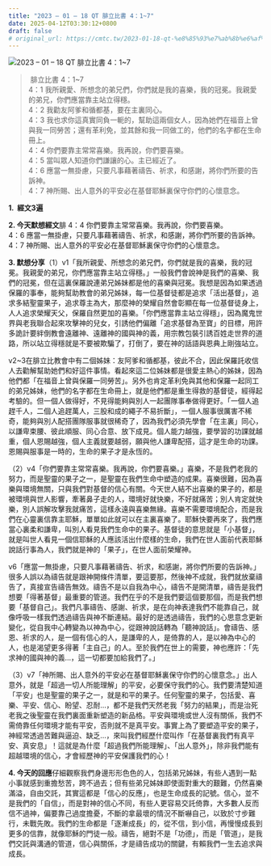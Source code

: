 ```yaml
---
title: "2023 – 01 – 18 QT 腓立比書 4：1~7"
date: 2025-04-12T03:30:12+0800
draft: false
# original_url: https://cmtc.tw/2023-01-18-qt-%e8%85%93%e7%ab%8b%e6%af%94%e6%9b%b8-4%ef%bc%9a17
---
```


![2023 – 01 – 18 QT  腓立比書 4：1\~7](/images/qt.jpg  "2023 – 01 – 18 QT  腓立比書 4：1\~7")

>  腓立比書 4：1\~7  
> 4：1 我所親愛、所想念的弟兄們，你們就是我的喜樂，我的冠冕。我親愛的弟兄，你們應當靠主站立得穩。  
> 4：2 我勸友阿爹和循都基，要在主裏同心。  
> 4：3 我也求你這真實同負一軛的，幫助這兩個女人，因為她們在福音上曾與我一同勞苦；還有革利免，並其餘和我一同做工的，他們的名字都在生命冊上。  
> 4：4 你們要靠主常常喜樂。我再說，你們要喜樂。  
> 4：5 當叫眾人知道你們謙讓的心。主已經近了。  
> 4：6 應當一無掛慮，只要凡事藉著禱告、祈求，和感謝，將你們所要的告訴神。  
> 4：7 神所賜、出人意外的平安必在基督耶穌裏保守你們的心懷意念。

**1.  經文3遍**

**2. 今天默想經文**腓 4：4 你們要靠主常常喜樂。我再說，你們要喜樂。  
4：6 應當一無掛慮，只要凡事藉著禱告、祈求，和感謝，將你們所要的告訴神。  
4：7 神所賜、出人意外的平安必在基督耶穌裏保守你們的心懷意念。

**3. 默想分享**（1）v1「我所親愛、所想念的弟兄們，你們就是我的喜樂，我的冠冕。我親愛的弟兄，你們應當靠主站立得穩。」一般我們會說神是我們的喜樂、我們的冠冕，但在這裏保羅說連弟兄姊妹都是他的喜樂與冠冕。我想是因為如果透過保羅的事奉，能夠幫助教會的弟兄姊妹，每一位基督徒都是追求「活出基督」，追求多結聖靈果子，追求尊主為大，那麼神的榮耀自然會彰顯在每一位基督徒身上，人人追求榮耀天父，保羅自然更加的喜樂。「你們應當靠主站立得穩」，因為魔鬼世界與老我聯合起來攻擊神的兒女，引誘他們偏離「追求基督為至寶」的目標，用許多詭計要絆倒教會遠離神、遠離神的國與神的義，用宗教包裝引誘百姓走世界的道路，所以站立得穩就是不要被欺騙了，打倒了，要在神的話語與恩典上剛強站立。

v2\~3在腓立比教會中有二個姊妹：友阿爹和循都基，彼此不合，因此保羅託收信人去勸解幫助她們和好這件事情。看起來這二位姊妹都是很愛主熱心的姊妹，因為他們都「在福音上曾與保羅一同勞苦」。另外也肯定革利免與其他和保羅一起同工的弟兄姊妹，他們的名字都在生命冊上，就是他們都是重生得救的基督徒，經得起考驗的。但一個人做得好，不見得能夠與別人一起團隊事奉做得更好。「一個人追趕千人，二個人追趕萬人，三股和成的繩子不易折斷」，一個人服事很厲害不稀奇，能夠與別人配搭團隊服事就很稀奇了，因為我們必須先學會「在主裏」同心，以謙卑束腰、彼此順服、同心合意、放下成見。個人能力越強，要學習的功課就越重，個人恩賜越強，個人主義就要越弱，願與他人謙卑配搭，這才是生命的功課。恩賜與服事是一時的，生命的果子才是永恆的。

（2）v4「你們要靠主常常喜樂。我再說，你們要喜樂。」喜樂，不是我們老我的努力，而是聖靈的果子之一，是聖靈在我們生命中塑造的成果。喜樂很難，因為喜樂與環境無關，只與我們對基督的信心有關。今天世人結不出喜樂的果子的，都是被環境與世人影響，牽著鼻子走的人，環境好就快樂，不好就痛苦；別人肯定就快樂，別人誤解攻擊我就痛苦，這樣永遠與喜樂無緣。喜樂不需要環境配合，而是我們在心靈裏信靠主耶穌，單單如此就可以在主裏喜樂了。耶穌快要再來了，我們應當心裏柔和謙卑，叫別人看見我們生命中的果子。基督徒的意思就是「小基督」，就是叫世人看見一個信耶穌的人應該活出什麼樣的生命，我們在世人面前代表耶穌說話行事為人，我們就是神的「果子」，在世人面前榮耀神。

v6「應當一無掛慮，只要凡事藉著禱告、祈求，和感謝，將你們所要的告訴神。」很多人誤以為禱告就是跟神開條件清單，要這要那，然後神不成就，我們就放棄禱告了，真接宣告禱告無效。禱告不是以自我為中心，禱告不是開清單，禱告是我們想要「得著基督」最重要的管道。我們在乎的不是我們要這個要那個，而是我們想要「基督自己」。我們凡事禱告、感謝、祈求，是在向神表達我們不能靠自己，就像呼吸一樣我們透過禱告與神不斷連結。最好的是透過禱告，我們的心思意念更新變化，從自我中心轉變為以神為中心，從跟神說話轉為「聽神說話」。會禱告、感恩、祈求的人，是一個有信心的人，是謙卑的人，是倚靠的人，是以神為中心的人，也是渴望更多得著「主自己」的人。至於我們在世上的需要，神也應許：「先求神的國與神的義…，這一切都要加給我們了。」

（3）v7「神所賜、出人意外的平安必在基督耶穌裏保守你們的心懷意念。」出人意外，就是「超過一切人所能理解」的平安，必要保守我們的心。我們要清楚知道「平安」也是聖靈的果子之一，就是和平的果子。任何聖靈的果子，包括愛、喜樂、平安、信心、盼望、忍耐…，都不是我們天然老我「努力的結果」，而是治死老我之後聖靈在我們裏面重新塑造的新品格。平安與環境或世人沒有關係，我們不需倚靠任何環境才能有平安，否則就不是真平安。事實上為了要塑造平安的果子，神經常透過苦難與逼迫、缺乏…，來叫我們經歷什麼叫作「在基督裏我們有真平安、真安息」！這就是為什麼「超過我們所能理解」、「出人意外」，除非我們能有超越環境的信心，才會經歷神的平安保護我們的心！

**4. 今天的回應**仔細觀察我們身邊形形色色的人，包括弟兄姊妹，有些人遇到一點小事就感到重擔愁苦，跨不過去；但有些弟兄姊妹即使面對重大的艱難，仍然喜樂滿溢，自由交託，其實這都是「信心的反應」，也是生命成長的記號。信心，並不是我們的「自信」，而是對神的信心不同，有些人更容易交託倚靠，大多數人反而信不過神，偏要靠己過度擔憂，不斷的拿最壞的情況不斷嚇自己，以致於寸步難行，未戰先敗。我們的生命都是「逐漸成長」的，從不信，到小信，再慢慢成長到更多的信靠，就像耶穌的門徒一般。禱告，絕對不是「功德」，而是「管道」，是我們交託與溝通的管道，信心與關係，才是禱告成功的關鍵，有賴我們一生去追求與成長。